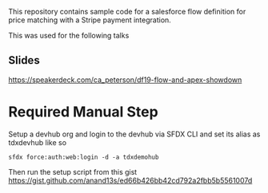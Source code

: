 This repository contains sample code for a salesforce flow definition for price matching with a Stripe payment integration.

This was used for the following talks

## Slides
https://speakerdeck.com/ca_peterson/df19-flow-and-apex-showdown


Required Manual Step
====================

Setup a devhub org and login to the devhub via SFDX CLI and set its alias as tdxdevhub like so

```sfdx force:auth:web:login -d -a tdxdemohub```

Then run the setup script from this gist https://gist.github.com/anand13s/ed66b426bb42cd792a2fbb5b5561007d

